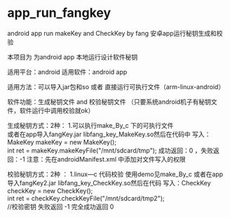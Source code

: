 # app_run_fangkey
android app run makeKey and CheckKey by fang 安卓app运行秘钥生成和校验

本项目为  为android app 本地运行设计软件秘钥

适用平台：android     适用软件：android app

适用方法：可以导入jar包和so    或者   直接运行可执行文件（arm-linux-android）

软件功能：生成秘钥文件  and  校验秘钥文件   （只要系统android机子有秘钥文件，软件运行中调用校验就ok）
  
生成秘钥方式：2种： 1.可以执行make_By_c 下的可执行文件    
或者在app导入fangKey.jar libfang_key_MakeKey.so然后在代码中
写入：MakeKey makeKey = new MakeKey();  
	  int ret = makeKey.makeKeyFile("/mnt/sdcard/tmp");
    成功返回：0  ，失败返回：-1
	注意：先在androidManifest.xml 中添加对文件写入的权限
	
校验秘钥方式：2种 ： 1.linux—c 代码校验 使用demo见make_By_c 
或者在app导入fangKey2.jar libfang_key_CheckKey.so然后在代码
写入：CheckKey checkKey = new CheckKey();    
int ret = checkKey.checkKeyFile("/mnt/sdcard/tmp2");   
//校验密钥  失败返回 -1  完全成功返回 0